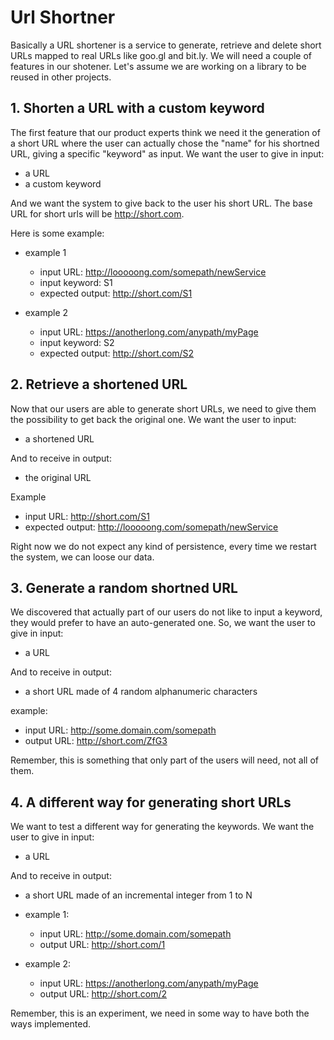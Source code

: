 # Url Shortner

Basically a URL shortener is a service to generate, retrieve and delete short URLs mapped to real URLs like goo.gl and bit.ly.
We will need a couple of features in our shotener.
Let's assume we are working on a library to be reused in other projects.

## 1. Shorten a URL with a custom keyword
The first feature that our product experts think we need it the generation of a short URL where the user can actually chose the "name" for his shortned URL, giving a specific "keyword" as input.
We want the user to give in input:
- a URL
- a custom keyword

And we want the system to give back to the user his short URL.
The base URL for short urls will be http://short.com.

Here is some example:
* example 1
  * input URL: http://looooong.com/somepath/newService
  * input keyword: S1
  * expected output: http://short.com/S1

* example 2
  * input URL: https://anotherlong.com/anypath/myPage
  * input keyword: S2
  * expected output: http://short.com/S2


## 2. Retrieve a shortened URL 
Now that our users are able to generate short URLs, we need to give them the possibility to get back the original one.
We want the user to input:
* a shortened URL

And to receive in output:
* the original URL

Example
* input URL: http://short.com/S1
* expected output: http://looooong.com/somepath/newService

Right now we do not expect any kind of persistence, every time we restart the system, we can loose our data.


## 3. Generate a random shortned URL
We discovered that actually part of our users do not like to input a keyword, they would prefer to have an auto-generated one.
So, we want the user to give in input:
- a URL

And to receive in output:
- a short URL made of 4 random alphanumeric characters

example:
- input URL: http://some.domain.com/somepath
- output URL: http://short.com/ZfG3

Remember, this is something that only part of the users will need, not all of them.


## 4. A different way for generating short URLs
We want to test a different way for generating the keywords.
We want the user to give in input:
- a URL

And to receive in output:
- a short URL made of an incremental integer from 1 to N

- example 1:
  - input URL: http://some.domain.com/somepath
  - output URL: http://short.com/1

- example 2:
  - input URL: https://anotherlong.com/anypath/myPage
  - output URL: http://short.com/2

Remember, this is an experiment, we need in some way to have both the ways implemented.
